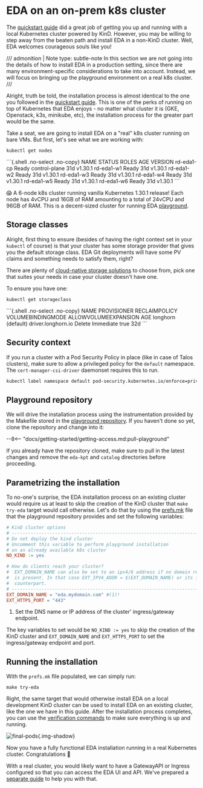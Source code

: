 # EDA on an on-prem k8s cluster

The [quickstart guide](../../getting-started/installation-process.md) did a great job of getting you up and running with a local Kubernetes cluster powered by KinD. However, you may be willing to step away from the beaten path and install EDA in a non-KinD cluster. Well, EDA welcomes courageous souls like you!

/// admonition | Note
    type: subtle-note
In this section we are not going into the details of how to install EDA in a production setting, since there are many environment-specific considerations to take into account. Instead, we will focus on bringing up the playground environment on a real k8s cluster.
///

Alright, truth be told, the installation process is almost identical to the one you followed in the [quickstart guide](../../getting-started/try-eda.md). This is one of the perks of running on top of Kubernetes that EDA enjoys - no matter what cluster it is (GKE, Openstack, k3s, minikube, etc), the installation process for the greater part would be the same.

Take a seat, we are going to install EDA on a "real" k8s cluster running on bare VMs. But first, let's see what we are working with:

```{.shell .no-select}
kubectl get nodes
```

<div class="embed-result highlight">
```{.shell .no-select .no-copy}
NAME         STATUS   ROLES           AGE   VERSION
rd-eda1-cp   Ready    control-plane   31d   v1.30.1
rd-eda1-w1   Ready    <none>          31d   v1.30.1
rd-eda1-w2   Ready    <none>          31d   v1.30.1
rd-eda1-w3   Ready    <none>          31d   v1.30.1
rd-eda1-w4   Ready    <none>          31d   v1.30.1
rd-eda1-w5   Ready    <none>          31d   v1.30.1
rd-eda1-w6   Ready    <none>          31d   v1.30.1
```
</div>

:scream: A 6-node k8s cluster running vanilla Kubernetes 1.30.1 release! Each node has 4vCPU and 16GB of RAM amounting to a total of 24vCPU and 96GB of RAM. This is a decent-sized cluster for running EDA [playground][pg-repo].

## Storage classes

Alright, first thing to ensure (besides of having the right context set in your `kubectl` of course) is that your cluster has some storage provider that gives you the default storage class. EDA Git deployments will have some PV claims and something needs to satisfy them, right?

There are plenty of [cloud-native storage solutions](https://landscape.cncf.io/guide#runtime--cloud-native-storage) to choose from, pick one that suites your needs in case your cluster doesn't have one.

To ensure you have one:

```{.shell .no-select}
kubectl get storageclass
```

<div class="embed-result highlight">
```{.shell .no-select .no-copy}
NAME                 PROVISIONER          RECLAIMPOLICY   VOLUMEBINDINGMODE   ALLOWVOLUMEEXPANSION   AGE
longhorn (default)   driver.longhorn.io   Delete          Immediate           true                   32d
```
</div>

## Security context

If you run a cluster with a Pod Security Policy in place (like in case of Talos clusters), make sure to allow a privileged policy for the `default` namespace. The `cert-manager-csi-driver` daemonset requires this to run.

```{.bash .no-select}
kubectl label namespace default pod-security.kubernetes.io/enforce=privileged
```

## Playground repository

We will drive the installation process using the instrumentation provided by the Makefile stored in the [playground repository][pg-repo]. If you haven't done so yet, clone the repository and change into it:

--8<-- "docs/getting-started/getting-access.md:pull-playground"

If you already have the repository cloned, make sure to pull in the latest changes and remove the `eda-kpt` and `catalog` directories before proceeding.

## Parametrizing the installation

To no-one's surprise, the EDA installation process on an existing cluster would require us at least to skip the creation of the KinD cluster that `make try-eda` target would call otherwise. Let's do that by using the [prefs.mk](../../getting-started/installation-process.md#configure-your-deployment) file that the playground repository provides and set the following variables:

```makefile
# KinD cluster options
# -----------------------------------------------------------------------------|
# Do not deploy the kind cluster
# Uncomment this variable to perform playground installation
# on an already available k8s cluster
NO_KIND := yes

# How do clients reach your cluster?
#  EXT_DOMAIN_NAME can also be set to an ipv4/6 address if no domain record
#  is present. In that case EXT_IPV4_ADDR = $(EXT_DOMAIN_NAME) or its ipv6
#  counterpart.
# -----------------------------------------------------------------------------|
EXT_DOMAIN_NAME = "eda.mydomain.com" #(1)!
EXT_HTTPS_PORT = "443"
```

1. Set the DNS name or IP address of the cluster' ingress/gateway endpoint.

The key variables to set would be `NO_KIND := yes` to skip the creation of the KinD cluster and `EXT_DOMAIN_NAME` and `EXT_HTTPS_PORT` to set the ingress/gateway endpoint and port.

## Running the installation

With the `prefs.mk` file populated, we can simply run:

```{.shell .no-select}
make try-eda
```

Right, the same target that would otherwise install EDA on a local development KinD cluster can be used to install EDA on an existing cluster, like the one we have in this guide. After the installation process completes, you can use the [verification commands](../../getting-started/verification.md) to make sure everything is up and running.

![final-pods](https://gitlab.com/rdodin/pics/-/wikis/uploads/55b10f7ea1b74501ee2434641e17edc4/piceda1.webp){.img-shadow}

Now you have a fully functional EDA installation running in a real Kubernetes cluster. Congratulations :partying_face:

With a real cluster, you would likely want to have a GatewayAPI or Ingress configured so that you can access the EDA UI and API. We've prepared a [separate guide](../exposing-ui-api.md) to help you with that.

[pg-repo]: https://github.com/nokia-eda/playground
